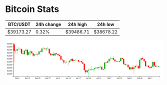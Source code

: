 # Bitcoin Stats

BTC/USDT|24h change|24h high|24h low|
|---|---|---|---|
|$39173.27|0.32%|$39486.71|$38678.22|

<img src="./chart.svg">
